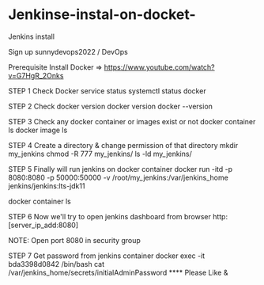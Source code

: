 # Jenkinse-instal-on-docket-
Jenkins install 



Sign up
sunnydevops2022
/
DevOps




Prerequisite
Install Docker => https://www.youtube.com/watch?v=G7HgR_2Onks

STEP 1
Check Docker service status
systemctl status docker

STEP 2
Check docker version
docker version
docker --version

STEP 3
Check any docker container or images exist or not
docker container ls
docker image ls

STEP 4
Create a directory & change permission of that directory
mkdir my_jenkins
chmod -R 777 my_jenkins/
ls -ld my_jenkins/

STEP 5
Finally will run jenkins on docker container
docker run -itd -p 8080:8080 -p 50000:50000 -v /root/my_jenkins:/var/jenkins_home jenkins/jenkins:lts-jdk11

docker container ls

STEP 6
Now we'll try to open jenkins dashboard from browser
http:[server_ip_add:8080]

NOTE: Open port 8080 in security group 

STEP 7
Get password from jenkins container
docker exec -it bda3398d0842 /bin/bash
cat /var/jenkins_home/secrets/initialAdminPassword
**** Please Like & 
